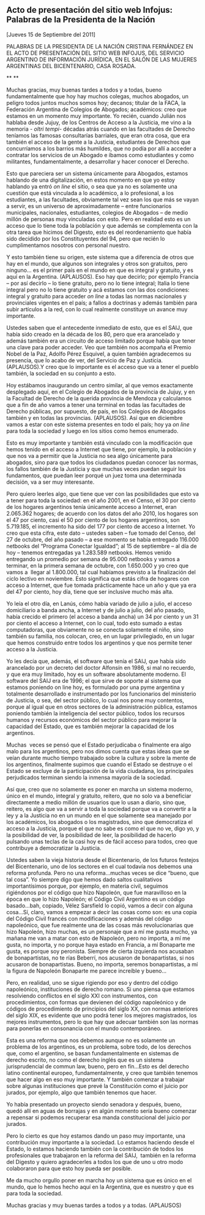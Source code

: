 Acto de presentación del sitio web Infojus: Palabras de la Presidenta de la Nación
----------------------------------------------------------------------------------

[Jueves 15 de Septiembre del 2011]

PALABRAS DE LA PRESIDENTA DE LA NACIÓN CRISTINA FERNÁNDEZ EN EL ACTO DE
PRESENTACIÓN DEL SITIO WEB INFOJUS, DEL SERVICIO ARGENTINO DE
INFORMACIÓN JURÍDICA, EN EL SALÓN DE LAS MUJERES ARGENTINAS DEL
BICENTENARIO, CASA ROSADA.

** **

Muchas gracias, muy buenas tardes a todos y a todas, bueno
fundamentalmente que hoy hay muchos colegas, muchos abogados, un peligro
todos juntos muchos somos hoy; decanos; titular de la FACA, la
Federación Argentina de Colegios de Abogados; académicos: creo que
estamos en un momento muy importante. Yo recién, cuando Julián nos
hablaba desde Jujuy, de los Centros de Acceso a la Justicia, me vino a
la memoria - *oltri tempi-* décadas atrás cuando en las facultades de
Derecho teníamos las famosas consultarías barriales, que eran otra cosa,
que era también el acceso de la gente a la Justicia, estudiantes de
Derechos que concurríamos a los barrios más humildes, que no podía por
allí a acceder a contratar los servicios de un Abogado e íbamos como
estudiantes y como militantes, fundamentalmente, a desarrollar y hacer
conocer el Derecho.

Esto que pareciera ser un sistema únicamente para Abogados, estamos
hablando de una digitalización, en estos momento en que yo estoy
hablando ya entró *on line* el sitio, o sea que ya no es solamente una
cuestión que está vinculada a lo académico, a lo profesional, a los
estudiantes, a las facultades, obviamente tal vez sean los que más se
vayan a servir, es un universo de aproximadamente – entre funcionarios
municipales, nacionales, estudiantes, colegios de Abogados – de medio
millón de personas muy vinculadas con esto. Pero en realidad esto es un
acceso que lo tiene toda la población y que además se complementa con la
otra tarea que hicimos del Digesto, esto es del reordenamiento que había
sido decidido por los Constituyentes del 94, pero que recién lo
cumplimentamos nosotros con personal nuestro.

Y esto también tiene su origen, este sistema que a diferencia de otros
que hay en el mundo, que algunos son integrales y otros son gratuitos,
pero ninguno… es el primer país en el mundo en que es integral y
gratuito, y es aquí en la Argentina. (APLAUSOS). Eso hay que decirlo;
por ejemplo Francia – por así decirlo – lo tiene gratuito, pero no lo
tiene integral; Italia lo tiene integral pero no lo tiene gratuito y acá
estamos con las dos condiciones: integral y gratuito para acceder *on
line* a todas las normas nacionales y provinciales vigentes en el país;
a fallos a doctrinas y además también para subir artículos a la red, con
lo cual realmente constituye un avance muy importante.

Ustedes saben que el antecedente inmediato de esto, que es el SAIJ, que
había sido creado en la década de los 80, pero que era arancelado y
además también era un circuito de acceso limitado porque había que tener
una clave para poder acceder. Veo que también nos acompaña el Premio
Nobel de la Paz, Adolfo Pérez Esquivel, a quien también agradecemos su
presencia, que lo acabo de ver, del Servicio de Paz y Justicia.
(APLAUSOS).Y creo que lo importante es el acceso que va a tener el
pueblo también, la sociedad en su conjunto a esto.

Hoy estábamos inaugurando un centro similar, al que vemos exactamente
desplegado aquí, en el Colegio de Abogados de la provincia de Jujuy, y
en la Facultad de Derecho de la querida provincia de Mendoza y
calculamos que a fin de año vamos a tener una terminal en todas las
facultades de Derecho públicas, por supuesto, de país, en los Colegios
de Abogados también y en todas las provincias. (APLAUSOS). Así que en
diciembre vamos a estar con este sistema presentes en todo el país; hoy
ya *on line* para toda la sociedad y luego en los sitios como hemos
enumerado.

Esto es muy importante y también está vinculado con la modificación que
hemos tenido en el acceso a Internet que tiene, por ejemplo, la
población y que nos va a permitir que la Justicia no sea algo únicamente
para abogados, sino para que todos los ciudadanos puedan conocer las
normas, los fallos también de la Justicia y que muchas veces puedan
seguir los fundamentos, que puedan leer porqué un juez toma una
determinada decisión, va a ser muy interesante.

Pero quiero leerles algo, que tiene que ver con las posibilidades que
esto va a tener para toda la sociedad: en el año 2001, en el Censo, el
30 por ciento de los hogares argentinos tenía únicamente acceso a
Internet, eran 2.065.362 hogares; de acuerdo con los datos del año 2010,
los hogares son el 47 por ciento, casi el 50 por ciento de los hogares
argentinos, son 5.719.185, el incremento ha sido del 177 por ciento de
acceso a Internet. Yo creo que esta cifra, este dato – ustedes saben –
fue tomado del Censo, del 27 de octubre, del año pasado – a ese momento
se había entregado 116.000 netbooks del “Programa Conectar Igualdad”; al
15 de septiembre – al día de hoy – tenemos entregadas ya 1.283.589
netbooks. Hemos venido entregando un promedio por semana de 95.000
netbooks y vamos a terminar, en la primera semana de octubre, con
1.650.000 y yo creo que vamos a  llegar al 1.800.000, tal cual habíamos
previsto a la finalización del ciclo lectivo en noviembre. Esto
significa que estás cifra de hogares con acceso a Internet, que fue
tomada prácticamente hace un año y que ya era del 47 por ciento, hoy
día, tiene que ser inclusive mucho más alta.

Yo leía el otro día, en Lanús, cómo había variado de julio a julio, el
acceso domiciliario a banda ancha, a Internet y de julio a julio, del
año pasado, había crecido el primero (el acceso a banda ancha) un 34 por
ciento y un 31 por ciento el acceso a Internet, con lo cual, todo esto
sumado a estas computadoras, que obviamente no se conecta solamente el
niño, sino también su familia, nos colocan, creo, en un lugar
privilegiado, en un lugar que hemos construido entre todos los
argentinos y que nos permite tener acceso a la Justicia.

Yo les decía que, además, el software que tenía el SAIJ, que había sido
arancelado por un decreto del doctor Alfonsín en 1986, si mal no
recuerdo, y que era muy limitado, hoy es un software absolutamente
moderno. El software del SAIJ era de 1996; el que sirve de soporte al
sistema que estamos poniendo on line hoy, es formulado por una pyme
argentina y totalmente desarrollado e instrumentado por los funcionarios
del ministerio de Justicia, o sea, del sector público, lo cual nos pone
muy contentos, porque al igual que en otros sectores de la
administración pública, estamos poniendo también la inteligencia del
sector público, todos los recursos humanos y recursos económicos del
sector público para mejorar la capacidad del Estado, que es también
mejorar la capacidad de los argentinos.

Muchas  veces se pensó que el Estado perjudicaba o finalmente era algo
malo para los argentinos, pero nos dimos cuenta que estas ideas que se
veían durante mucho tiempo trabajado sobre la cultura y sobre la mente
de los argentinos, finalmente supimos que cuando el Estado se destruye o
el Estado se excluye de la participación de la vida ciudadana, los
principales perjudicados terminan siendo la inmensa mayoría de la
sociedad.

Así que, creo que no solamente es poner en marcha un sistema moderno,
único en el mundo, integral y gratuito, reitero, que no solo va a
beneficiar directamente a medio millón de usuarios que lo usan a diario,
sino que, reitero, es algo que va a servir a toda la sociedad porque va
a convertir a la ley y a la Justicia no en un mundo en el que solamente
sea manejado por los académicos, los abogados o los magistrados, sino
que democratiza el acceso a la Justicia, porque el que no sabe es como
el que no ve, digo yo, y la posibilidad de ver, la posibilidad de leer,
la posibilidad de hacerlo pulsando unas teclas de la casi hoy es de
fácil acceso para todos, creo que contribuye a democratizar la Justicia.

Ustedes saben la vieja historia desde el Bicentenario, de los futuros
festejos del Bicentenario, uno de los sectores en el cual todavía nos
debemos una reforma profunda. Pero no una reforma…muchas veces se dice
“bueno, que tal cosa”. Yo siempre digo que hemos dado saltos
cualitativos importantísimos porque, por ejemplo, en materia civil,
seguimos rigiéndonos por el código que hizo Napoleón, que fue
maravilloso en la época en que lo hizo Napoleón; el Código Civil
Argentino es un código basado…bah, copiado, Vélez Sarsfield lo copió,
vamos a decir con alguna cosa…Sí, claro, vamos a empezar a decir las
cosas como son: es una copia del Código Civil francés con modificaciones
y además del código napoleónico, que fue realmente una de las cosas más
revolucionarias que hizo Napoleón, hizo muchas, es un personaje que a mí
me gusta mucho, ya mañana me van a matar con esto de Napoleón, pero no
importa, a mí me gusta, no importa, y no porque haya estado en Francia,
a mí Bonaparte me gusta, es porque soy peronista. Siempre de cierta
izquierda nos acusaban de bonapartistas, no te rías Beberrí, nos
acusaron de bonapartistas, si nos acusaron de bonapartistas. Bueno, no
importa, seremos bonapartistas, a mí la figura de Napoleón Bonaparte me
parece increíble y bueno…

Pero, en realidad, uno se sigue rigiendo por eso y dentro del código
napoleónico, instituciones de derecho romano. Si uno piensa que estamos
resolviendo conflictos en el siglo XXI con instrumentos, con
procedimientos, con formas que devienen del código napoleónico y de
códigos de procedimiento de principios del siglo XX, con normas
anteriores del siglo XIX, es evidente que uno podrá tener los mejores
magistrados, los mejores instrumentos, pero lo que hay que adecuar
también son las normas para ponerlas en consonancia con el mundo
contemporáneo.

Esta es una reforma que nos debemos aunque no es solamente un problema
de los argentinos, es un problema, sobre todo, de los derechos que, como
el argentino, se basan fundamentalmente en sistemas de derecho escrito,
no como el derecho inglés que es un sistema jurisprudencial de commun
law, bueno, pero en fín…Esto es del derecho latino continental europeo,
fundamentalmente, y creo que también tenemos que hacer algo en eso muy
importante. Y también comenzar a trabajar sobre algunas instituciones
que prevé la Constitución como el juicio por jurados, por ejemplo, algo
que también tenemos que hacer.

Yo había presentado un proyecto siendo senadora y después, bueno, quedó
allí en aguas de borrajas y en algún momento sería bueno comenzar a
repensar si podemos recuperar esa manda constitucional del juicio por
jurados.

Pero lo cierto es que hoy estamos dando un paso muy importante, una
contribución muy importante a la sociedad. Lo estamos haciendo desde el
Estado, lo estamos haciendo también con la contribución de todos los
profesionales que trabajaron en la reforma del SAIJ,  también en la
reforma del Digesto y quiero agradecerles a todos los que de uno u otro
modo colaboraron para que esto hoy pueda ser posible.

Me da mucho orgullo poner en marcha hoy un sistema que es único en el
mundo, que lo hemos hecho aquí en la Argentina, que es nuestro y que es
para toda la sociedad.

Muchas gracias y muy buenas tardes a todos y a todas. (APLAUSOS) 
